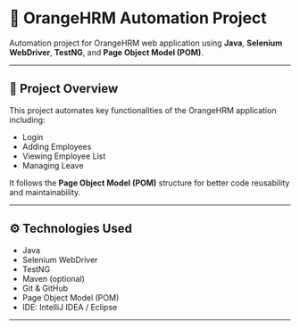 # 🧪 OrangeHRM Automation Project

Automation project for OrangeHRM web application using **Java**, **Selenium WebDriver**, **TestNG**, and **Page Object Model (POM)**.

---

## 📌 Project Overview

This project automates key functionalities of the OrangeHRM application including:
- Login
- Adding Employees
- Viewing Employee List
- Managing Leave

It follows the **Page Object Model (POM)** structure for better code reusability and maintainability.

---

## ⚙️ Technologies Used

- Java
- Selenium WebDriver
- TestNG
- Maven (optional)
- Git & GitHub
- Page Object Model (POM)
- IDE: IntelliJ IDEA / Eclipse

---


